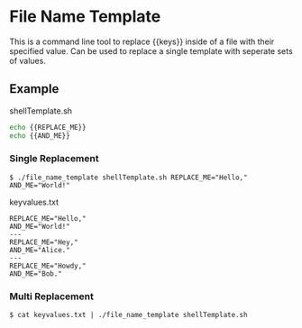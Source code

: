 # File Name Template
This is a command line tool to replace {{keys}} inside of a file with their specified value. Can be used to replace a single template with seperate sets of values.

## Example
shellTemplate.sh
```bash
echo {{REPLACE_ME}}
echo {{AND_ME}}
```

### Single Replacement
`$ ./file_name_template shellTemplate.sh REPLACE_ME="Hello," AND_ME="World!"`

keyvalues.txt
```
REPLACE_ME="Hello,"
AND_ME="World!"
---
REPLACE_ME="Hey,"
AND_ME="Alice."
---
REPLACE_ME="Howdy,"
AND_ME="Bob."
```

### Multi Replacement
`$ cat keyvalues.txt | ./file_name_template shellTemplate.sh`
